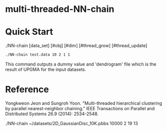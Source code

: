 # multi-threaded-NN-chain

# Quick Start

./NN-chain [data_set] [#obj] [#dim] [#thread_grow] [#thread_update]

```bash
./NN-chain test.data 10 2 1 1
```

This command outputs a dummy value and 'dendrogram' file which is the result of UPGMA for the input datasets.


# Reference
Yongkweon Jeon and Sungroh Yoon. "Multi-threaded hierarchical clustering by parallel nearest-neighbor chaining." IEEE Transactions on Parallel and Distributed Systems 26.9 (2014): 2534-2548.


./NN-chain ~/datasets/2D_GaussianDisc_10K.pbbs 10000 2 19 13
